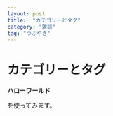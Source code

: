 ```yaml
---
layout: post
title:  "カテゴリーとタグ"
category: "雑談" 
tag: "つぶやき"
---
```

# カテゴリーとタグ

**ハローワールド**

を使ってみます。
